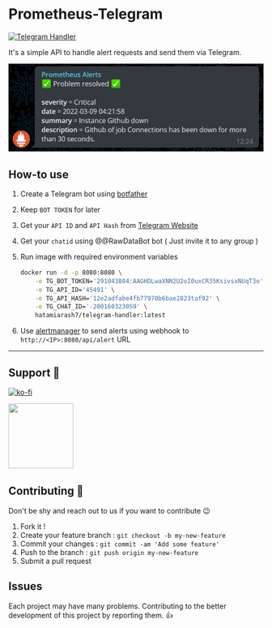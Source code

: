 # Prometheus-Telegram

[![Telegram Handler](https://github.com/hatamiarash7/Prometheus-Telegram/actions/workflows/Publish.yml/badge.svg)](https://github.com/hatamiarash7/Prometheus-Telegram/actions/workflows/Publish.yml)

It's a simple API to handle alert requests and send them via Telegram.

![sample](.github/tg-sample.jpg)

## How-to use

1. Create a Telegram bot using [botfather](https://t.me/botfather)
2. Keep `BOT TOKEN` for later
3. Get your `API ID` and `API Hash` from [Telegram Website](https://core.telegram.org/api/obtaining_api_id)
4. Get your `chatid` using @@RawDataBot bot ( Just invite it to any group )
5. Run image with required environment variables

   ```bash
   docker run -d -p 8080:8080 \
       -e TG_BOT_TOKEN='291043804:AAGHDLwaXNN2U2oI0uxCR35KsivsxNUqT3o' \
       -e TG_API_ID='45491' \
       -e TG_API_HASH='12e2adfabe4fb77970b6bae2823taf92' \
       -e TG_CHAT_ID='-200160323059' \
       hatamiarash7/telegram-handler:latest
   ```

6. Use [alertmanager](https://prometheus.io/docs/alerting/latest/alertmanager/) to send alerts using webhook to `http://<IP>:8080/api/alert` URL

---

## Support 💛

[![ko-fi](https://www.ko-fi.com/img/githubbutton_sm.svg)](https://ko-fi.com/D1D1WGU9)

<div><a href="https://payping.ir/@hatamiarash7"><img src="https://cdn.payping.ir/statics/Payping-logo/Trust/blue.svg" height="128" width="128"></a></div>

## Contributing 🤝

Don't be shy and reach out to us if you want to contribute 😉

1. Fork it !
2. Create your feature branch : `git checkout -b my-new-feature`
3. Commit your changes : `git commit -am 'Add some feature'`
4. Push to the branch : `git push origin my-new-feature`
5. Submit a pull request

## Issues

Each project may have many problems. Contributing to the better development of this project by reporting them. 👍
